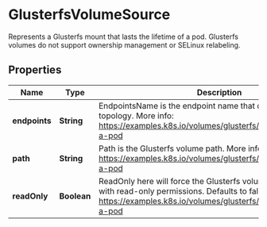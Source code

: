 

# GlusterfsVolumeSource

Represents a Glusterfs mount that lasts the lifetime of a pod. Glusterfs volumes do not support ownership management or SELinux relabeling.
## Properties

Name | Type | Description | Notes
------------ | ------------- | ------------- | -------------
**endpoints** | **String** | EndpointsName is the endpoint name that details Glusterfs topology. More info: https://examples.k8s.io/volumes/glusterfs/README.md#create-a-pod | 
**path** | **String** | Path is the Glusterfs volume path. More info: https://examples.k8s.io/volumes/glusterfs/README.md#create-a-pod | 
**readOnly** | **Boolean** | ReadOnly here will force the Glusterfs volume to be mounted with read-only permissions. Defaults to false. More info: https://examples.k8s.io/volumes/glusterfs/README.md#create-a-pod |  [optional]



